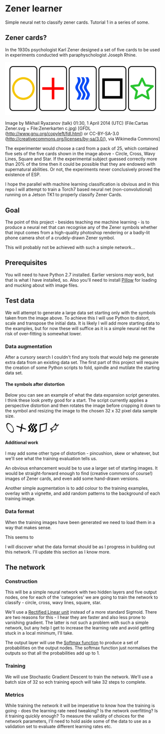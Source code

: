 # Zener learner
Simple neural net to classify zener cards. Tutorial 1 in a series of some.

## Zener cards?
In the 1930s psychologist Karl Zener designed a set of five cards to be used in experiments conducted with paraphyschologist Joseph Rhine.

![Zener Cards Image - Circle, Cross, Wavy Lines, Square, Star](https://github.com/mlennox/1-tk1-torch-zener-learner/blob/master/data/Zener_cards_color.svg.png)

Image by Mikhail Ryazanov (talk) 01:30, 1 April 2014 (UTC) (File:Cartas Zener.svg + File:Zenerkarten c.jpg) [GFDL (http://www.gnu.org/copyleft/fdl.html) or CC-BY-SA-3.0 (http://creativecommons.org/licenses/by-sa/3.0/), via Wikimedia Commons]

The experimenter would choose a card from a pack of 25, which contained five sets of the five cards shown in the image above - Circle, Cross, Wavy Lines, Square and Star. If the experimental subject guessed correctly more than 20% of the time then it could be possible that they are endowed with supernatural abilities. Or not, the experiments never conclusively proved the existence of ESP.

I hope the parallel with machine learning classification is obvious and in this repo I will attempt to train a Torch7 based neural net (non-convolutional) running on a Jetson TK1 to properly classify Zener Cards.

## Goal
The point of this project - besides teaching me machine learning - is to produce a neural net that can recognise any of the Zener symbols whether that input comes from a high-quality photoshop rendering or a badly-lit phone camera shot of a crudely-drawn Zener symbol.

This will probably not be achieved with such a simple network...

## Prerequisites
You will need to have Python 2.7 installed. Earlier versions *may* work, but that is what I have installed, so. Also you'll need to install [Pillow](https://pillow.readthedocs.io/en/3.0.0/installation.html) for loading and mucking about with image files.

## Test data
We will attempt to generate a large data set starting only with the symbols taken from the image above.
To achieve this I will use Python to distort, scale and transpose the initial data.
It is likely I will add more starting data to the examples, but for now these will suffice as it is a simple neural net the risk of over-fitting is somewhat lower.

### Data augmentation
After a cursory search I couldn't find any tools that would help me generate extra data from an existing data set. The first part of this project will require the creation of some Python scripts to fold, spindle and mutilate the starting data set.

#### The symbols after distortion
Below you can see an example of what the data expansion script generates. I think these look pretty good for a start. The script currently applies a perspective distortion and then rotates the image before cropping it down to the symbol and resizing the image to the chosen 32 x 32 pixel data sample size.

![Circle](https://github.com/mlennox/1-tk1-torch-zener-learner/blob/master/content/circle7.png)
![Cross](https://github.com/mlennox/1-tk1-torch-zener-learner/blob/master/content/cross1.png)
![Wavy](https://github.com/mlennox/1-tk1-torch-zener-learner/blob/master/content/wavy9.png)
![Square](https://github.com/mlennox/1-tk1-torch-zener-learner/blob/master/content/square6.png)
![Star](https://github.com/mlennox/1-tk1-torch-zener-learner/blob/master/content/star8.png)

#### Additional work
I may add some other type of distortion - pincushion, skew or whatever, but we'll see what the training evaluation tells us.

An obvious enhancement would be to use a larger set of starting images. It would be straight-forward enough to find (creative commons of course!) images of Zener cards, and even add some hand-drawn versions. 

Another simple augmentation is to add colour to the training examples, overlay with a vignette, and add random patterns to the background of each training image.

### Data format
When the training images have been generated we need to load them in a way that makes sense. 

This seems to 

I will discover what the data format should be as I progress in building out this network. I'll update this section as I know more.

## The network
### Construction
This will be a simple neural network with two hidden layers and five output nodes, one for each of the 'categories' we are going to train the network to classify - circle, cross, wavy lines, square, star.

We'll use a [Rectified Linear unit](https://en.wikipedia.org/wiki/Rectifier_(neural_networks)) instead of a more standard Sigmoid. There are two reasons for this - I hear they are faster and also less prone to vanishing gradient. The latter is not such a problem with such a simple network, but any help I get to increase the learning rate and avoid getting stuck in a local minimum, I'll take.

The output layer will use the [Softmax function](https://en.wikipedia.org/wiki/Softmax_function) to produce a set of probabilities on the output nodes. The softmax function just normalises the outputs so that all the probabilities add up to 1. 

### Training
We will use Stochastic Gradient Descent to train the network. We'll use a batch size of 32 so ech training epoch will take 32 steps to complete.



### Metrics
While training the network it will be imperative to know how the training is going - does the learning rate need tweaking? Is the network overfitting? Is it training quickly enough?
To measure the validity of choices for the network parameters, I'll need to hold aside some of the data to use as a validation set to evaluate different learning rates etc.
